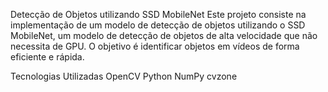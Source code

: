 Detecção de Objetos utilizando SSD MobileNet
Este projeto consiste na implementação de um modelo de detecção de objetos utilizando o SSD MobileNet, um modelo de detecção de objetos de alta velocidade que não necessita de GPU. O objetivo é identificar objetos em vídeos de forma eficiente e rápida.

Tecnologias Utilizadas
OpenCV
Python
NumPy
cvzone
